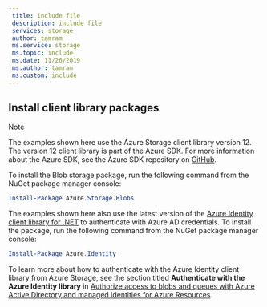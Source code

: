 ```yaml
---
 title: include file
 description: include file
 services: storage
 author: tamram
 ms.service: storage
 ms.topic: include
 ms.date: 11/26/2019
 ms.author: tamram
 ms.custom: include
---
```


## Install client library packages

> [!NOTE]
> The examples shown here use the Azure Storage client library version 12. The version 12 client library is part of the Azure SDK. For more information about the Azure SDK, see the Azure SDK repository on [GitHub](https://github.com/Azure/azure-sdk).

To install the Blob storage package, run the following command from the NuGet package manager console:

```powershell
Install-Package Azure.Storage.Blobs
```

The examples shown here also use the latest version of the [Azure Identity client library for .NET](https://www.nuget.org/packages/Azure.Identity/) to authenticate with Azure AD credentials. To install the package, run the following command from the NuGet package manager console:

```powershell
Install-Package Azure.Identity
```

To learn more about how to authenticate with the Azure Identity client library from Azure Storage, see the section titled **Authenticate with the Azure Identity library** in [Authorize access to blobs and queues with Azure Active Directory and managed identities for Azure Resources](/azure/storage/common/storage-auth-aad-msi?toc=%2Fazure%2Fstorage%2Fblobs%2Ftoc.json#authenticate-with-the-azure-identity-library).